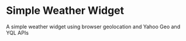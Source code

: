 Simple Weather Widget
=====================

A simple weather widget using browser geolocation and Yahoo Geo and YQL APIs